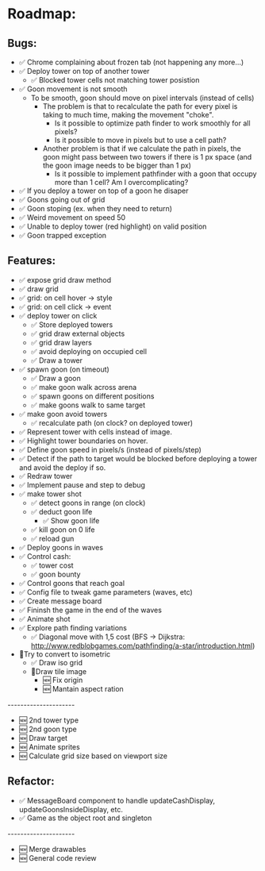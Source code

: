 # Roadmap:

## Bugs:

- ✅ Chrome complaining about frozen tab (not happening any more...)
- ✅ Deploy tower on top of another tower
    - ✅ Blocked tower cells not matching tower posistion  
- ✅ Goon movement is not smooth
    - To be smooth, goon should move on pixel intervals (instead of cells)
        - The problem is that to recalculate the path for every pixel is taking to much time, making the movement "choke".
            - Is it possible to optimize path finder to work smoothly for all pixels?
            - Is it possible to move in pixels but to use a cell path? 
        - Another problem is that if we calculate the path in pixels, the goon might pass between two towers if there is 1 px space (and the goon image needs to be bigger than 1 px)
            - Is it possible to implement pathfinder with a goon that occupy more than 1 cell? Am I overcomplicating?
- ✅ If you deploy a tower on top of a goon he disaper
- ✅ Goons going out of grid
- ✅ Goon stoping (ex. when they need to return)
- ✅ Weird movement on speed 50
- ✅ Unable to deploy tower (red highlight) on valid position
- ✅ Goon trapped exception

## Features:

- ✅ expose grid draw method
- ✅ draw grid
- ✅ grid: on cell hover -> style
- ✅ grid: on cell click -> event
- ✅ deploy tower on click
    - ✅ Store deployed towers
    - ✅ grid draw external objects
    - ✅ grid draw layers
    - ✅ avoid deploying on occupied cell
    - ✅ Draw a tower
- ✅ spawn goon (on timeout)
    - ✅ Draw a goon
    - ✅ make goon walk across arena
    - ✅ spawn goons on different positions
    - ✅ make goons walk to same target
- ✅ make goon avoid towers
    - ✅ recalculate path (on clock? on deployed tower)
- ✅ Represent tower with cells instead of image.
- ✅ Highlight tower boundaries on hover.
- ✅ Define goon speed in pixels/s (instead of pixels/step)
- ✅ Detect if the path to target would be blocked before deploying a tower and avoid the deploy if so.
- ✅ Redraw tower
- ✅ Implement pause and step to debug
- ✅ make tower shot
    - ✅ detect goons in range (on clock)
    - ✅ deduct goon life
        - ✅ Show goon life
    - ✅ kill goon on 0 life
    - ✅ reload gun
- ✅ Deploy goons in waves
- ✅ Control cash:
    - ✅ tower cost
    - ✅ goon bounty
- ✅ Control goons that reach goal
- ✅ Config file to tweak game parameters (waves, etc)
- ✅ Create message board
- ✅ Fininsh the game in the end of the waves
- ✅ Animate shot
- ✅ Explore path finding variations
    - ✅ Diagonal move with 1,5 cost (BFS -> Dijkstra: http://www.redblobgames.com/pathfinding/a-star/introduction.html)
- 🚶Try to convert to isometric
    - ✅ Draw iso grid
    - 🚶Draw tile image
        - 🆕 Fix origin
        - 🆕 Mantain aspect ration

---*---*---*---*---*---*---

- 🆕 2nd tower type
- 🆕 2nd goon type
- 🆕 Draw target
- 🆕 Animate sprites
- 🆕 Calculate grid size based on viewport size

## Refactor:

- ✅ MessageBoard component to handle updateCashDisplay, updateGoonsInsideDisplay, etc.
- ✅ Game as the object root and singleton

---*---*---*---*---*---*---

- 🆕 Merge drawables
- 🆕 General code review


